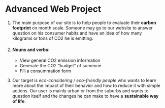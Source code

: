 # Advanced Web Project
1. The main purpose of our site is to help people to evaluate their **carbon footprint** on month scale. Someone may go to our website to answer question on his consumer habits and have an idea of how many kilograms or tons of CO2 he is emitting.

2.	#### Nouns and verbs:

    * View general CO2 emission information
    * Generate the CO2 “budget” of someone
    * Fill a consummation form

3.	Our target is _eco-considering / eco-friendly people_ who wants to learn more about the impact of their behavior and how to reduce it with simple actions. Our user is mainly urban or from the suburbs and wants to question itself and the changes he can make to have a **sustainable way of life**. 
